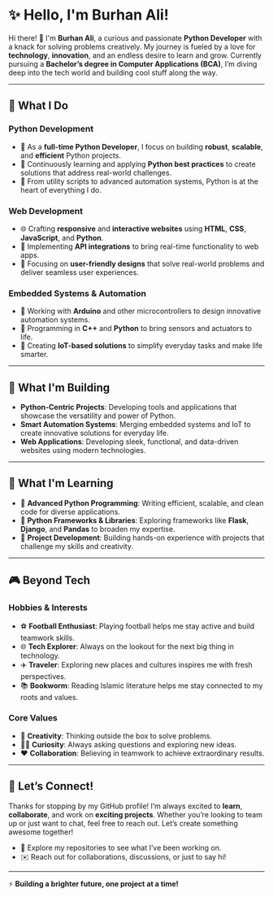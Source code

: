# ✨ **Hello, I'm Burhan Ali!**

Hi there! 👋 I'm **Burhan Ali**, a curious and passionate **Python Developer** with a knack for solving problems creatively. My journey is fueled by a love for **technology**, **innovation**, and an endless desire to learn and grow. Currently pursuing a **Bachelor’s degree in Computer Applications (BCA)**, I’m diving deep into the tech world and building cool stuff along the way.

---

## 🔧 **What I Do**

### **Python Development**
- 🐍 As a **full-time Python Developer**, I focus on building **robust**, **scalable**, and **efficient** Python projects.
- 🔄 Continuously learning and applying **Python best practices** to create solutions that address real-world challenges.
- 📂 From utility scripts to advanced automation systems, Python is at the heart of everything I do.

### **Web Development**
- 🌐 Crafting **responsive** and **interactive websites** using **HTML**, **CSS**, **JavaScript**, and **Python**.
- 🔄 Implementing **API integrations** to bring real-time functionality to web apps.
- 🎨 Focusing on **user-friendly designs** that solve real-world problems and deliver seamless user experiences.

### **Embedded Systems & Automation**
- 🤖 Working with **Arduino** and other microcontrollers to design innovative automation systems.
- 🔌 Programming in **C++** and **Python** to bring sensors and actuators to life.
- 🌟 Creating **IoT-based solutions** to simplify everyday tasks and make life smarter.

---

## 🔬 **What I'm Building**
- **Python-Centric Projects**: Developing tools and applications that showcase the versatility and power of Python.
- **Smart Automation Systems**: Merging embedded systems and IoT to create innovative solutions for everyday life.
- **Web Applications**: Developing sleek, functional, and data-driven websites using modern technologies.

---

## 📖 **What I'm Learning**
- 🧠 **Advanced Python Programming**: Writing efficient, scalable, and clean code for diverse applications.
- 🌟 **Python Frameworks & Libraries**: Exploring frameworks like **Flask**, **Django**, and **Pandas** to broaden my expertise.
- 🔨 **Project Development**: Building hands-on experience with projects that challenge my skills and creativity.

---

## 🎮 **Beyond Tech**

### **Hobbies & Interests**
- ⚽ **Football Enthusiast**: Playing football helps me stay active and build teamwork skills.
- 🌐 **Tech Explorer**: Always on the lookout for the next big thing in technology.
- ✈️ **Traveler**: Exploring new places and cultures inspires me with fresh perspectives.
- 📚 **Bookworm**: Reading Islamic literature helps me stay connected to my roots and values.

### **Core Values**
- 🎨 **Creativity**: Thinking outside the box to solve problems.
- 🕵️‍♂️ **Curiosity**: Always asking questions and exploring new ideas.
- ❤️ **Collaboration**: Believing in teamwork to achieve extraordinary results.

---

## 🚀 **Let’s Connect!**

Thanks for stopping by my GitHub profile! I’m always excited to **learn**, **collaborate**, and work on **exciting projects**. Whether you’re looking to team up or just want to chat, feel free to reach out. Let’s create something awesome together!

- 🎡 Explore my repositories to see what I’ve been working on.
- ✉️ Reach out for collaborations, discussions, or just to say hi!

---

⚡ **Building a brighter future, one project at a time!**

